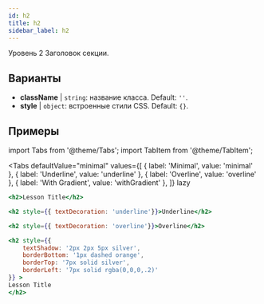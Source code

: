 ```yaml
---
id: h2
title: h2
sidebar_label: h2
---
```


Уровень 2 Заголовок секции.

## Варианты

* __className__ | `string`: название класса. Default: `''`.
* __style__ | `object`: встроенные стили CSS. Default: `{}`.


## Примеры

import Tabs from '@theme/Tabs';
import TabItem from '@theme/TabItem';

<Tabs
    defaultValue="minimal"
    values={[
        { label: 'Minimal', value: 'minimal' },
        { label: 'Underline', value: 'underline' },
        { label: 'Overline', value: 'overline' },
        { label: 'With Gradient', value: 'withGradient' },
    ]}
    lazy
>

<TabItem value="minimal">

```jsx live
<h2>Lesson Title</h2>
```

</TabItem>

<TabItem value="underline">

```jsx live
<h2 style={{ textDecoration: 'underline'}}>Underline</h2>
```

</TabItem>

<TabItem value="overline">

```jsx live
<h2 style={{ textDecoration: 'overline'}}>Overline</h2>
```

</TabItem>

<TabItem value="withGradient">

```jsx live
<h2 style={{ 
    textShadow: '2px 2px 5px silver',
    borderBottom: '1px dashed orange',
    borderTop: '7px solid silver',
    borderLeft: '7px solid rgba(0,0,0,.2)'
}} >
Lesson Title
</h2>
```

</TabItem>

</Tabs>
